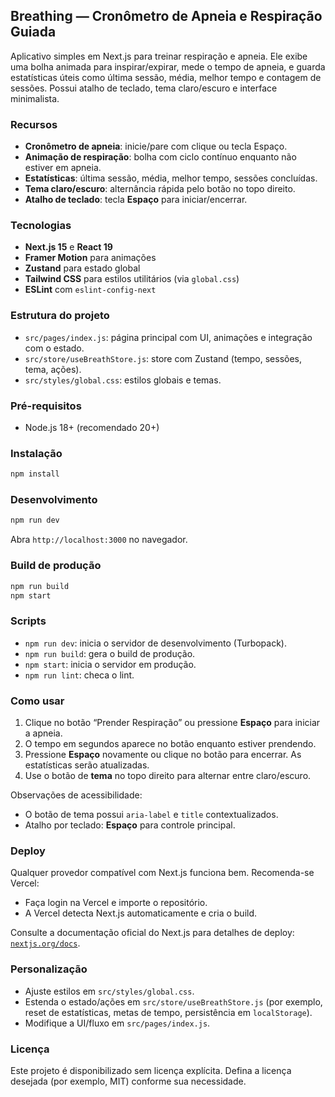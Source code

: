 ## Breathing — Cronômetro de Apneia e Respiração Guiada

Aplicativo simples em Next.js para treinar respiração e apneia. Ele exibe uma bolha animada para inspirar/expirar, mede o tempo de apneia, e guarda estatísticas úteis como última sessão, média, melhor tempo e contagem de sessões. Possui atalho de teclado, tema claro/escuro e interface minimalista.

### Recursos
- **Cronômetro de apneia**: inicie/pare com clique ou tecla Espaço.
- **Animação de respiração**: bolha com ciclo contínuo enquanto não estiver em apneia.
- **Estatísticas**: última sessão, média, melhor tempo, sessões concluídas.
- **Tema claro/escuro**: alternância rápida pelo botão no topo direito.
- **Atalho de teclado**: tecla **Espaço** para iniciar/encerrar.

### Tecnologias
- **Next.js 15** e **React 19**
- **Framer Motion** para animações
- **Zustand** para estado global
- **Tailwind CSS** para estilos utilitários (via `global.css`)
- **ESLint** com `eslint-config-next`

### Estrutura do projeto
- `src/pages/index.js`: página principal com UI, animações e integração com o estado.
- `src/store/useBreathStore.js`: store com Zustand (tempo, sessões, tema, ações).
- `src/styles/global.css`: estilos globais e temas.

### Pré-requisitos
- Node.js 18+ (recomendado 20+)

### Instalação
```bash
npm install
```

### Desenvolvimento
```bash
npm run dev
```
Abra `http://localhost:3000` no navegador.

### Build de produção
```bash
npm run build
npm start
```

### Scripts
- `npm run dev`: inicia o servidor de desenvolvimento (Turbopack).
- `npm run build`: gera o build de produção.
- `npm start`: inicia o servidor em produção.
- `npm run lint`: checa o lint.

### Como usar
1. Clique no botão “Prender Respiração” ou pressione **Espaço** para iniciar a apneia.
2. O tempo em segundos aparece no botão enquanto estiver prendendo.
3. Pressione **Espaço** novamente ou clique no botão para encerrar. As estatísticas serão atualizadas.
4. Use o botão de **tema** no topo direito para alternar entre claro/escuro.

Observações de acessibilidade:
- O botão de tema possui `aria-label` e `title` contextualizados.
- Atalho por teclado: **Espaço** para controle principal.

### Deploy
Qualquer provedor compatível com Next.js funciona bem. Recomenda-se Vercel:
- Faça login na Vercel e importe o repositório.
- A Vercel detecta Next.js automaticamente e cria o build.


Consulte a documentação oficial do Next.js para detalhes de deploy: [`nextjs.org/docs`](https://nextjs.org/docs/app/building-your-application/deploying).

### Personalização
- Ajuste estilos em `src/styles/global.css`.
- Estenda o estado/ações em `src/store/useBreathStore.js` (por exemplo, reset de estatísticas, metas de tempo, persistência em `localStorage`).
- Modifique a UI/fluxo em `src/pages/index.js`.


### Licença
Este projeto é disponibilizado sem licença explícita. Defina a licença desejada (por exemplo, MIT) conforme sua necessidade.

